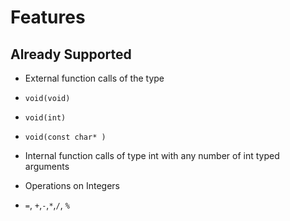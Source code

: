 # Features

## Already Supported

* External function calls of the type
 * `void(void)`
 * `void(int)`
 * `void(const char* )`

* Internal function calls of type int with any number of int typed arguments
     
* Operations on Integers
 * `=`, `+`,`-`,`*`,`/`, `%`